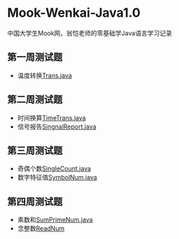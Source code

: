 # Mook-Wenkai-Java1.0
中国大学生Mook网，翁恺老师的零基础学Java语言学习记录
## 第一周测试题
* 温度转换[Trans.java](Trans.java)
## 第二周测试题
* 时间换算[TimeTrans.java](TimeTrans.java)
* 信号报告[SingnalReport.java](SingnalReport.java)
## 第三周测试题
* 奇偶个数[SingleCount.java](SingleCount.java)
* 数字特征值[SymbolNum.java](SymbolNum.java)
## 第四周测试题
* 素数和[SumPrimeNum.java](SumPrimeNum.java)
* 念整数[ReadNum](ReadNum.java)
